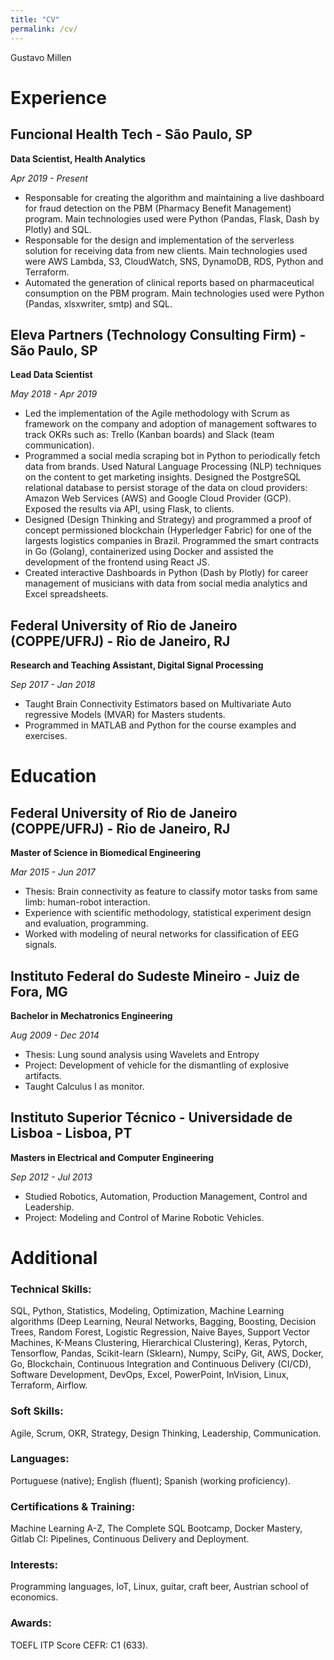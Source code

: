 ```yaml
---
title: "CV"
permalink: /cv/
---
```


Gustavo Millen

# Experience

## Funcional Health Tech - São Paulo, SP

**Data Scientist, Health Analytics**

_Apr 2019 - Present_

- Responsable for creating the algorithm and maintaining a live dashboard for fraud detection on the PBM (Pharmacy Benefit Management) program. Main technologies used were Python (Pandas, Flask, Dash by Plotly) and SQL.
- Responsable for the design and implementation of the serverless solution for receiving data from new clients. Main technologies used were AWS Lambda, S3, CloudWatch, SNS, DynamoDB, RDS, Python and Terraform.
- Automated the generation of clinical reports based on pharmaceutical consumption on the PBM program. Main technologies used were Python (Pandas, xlsxwriter, smtp) and SQL.


## Eleva Partners (Technology Consulting Firm) - São Paulo, SP

**Lead Data Scientist**	

_May 2018 - Apr 2019_

- Led the implementation of the Agile methodology with Scrum as framework on the company and adoption of management softwares to track OKRs such as: Trello (Kanban boards) and Slack (team communication).
- Programmed a social media scraping bot in Python to periodically fetch data from brands. Used Natural Language Processing (NLP) techniques on the content to get marketing insights. Designed the PostgreSQL relational database to persist storage of the data on cloud providers: Amazon Web Services (AWS) and Google Cloud Provider (GCP). Exposed the results via API, using Flask, to clients.
- Designed (Design Thinking and Strategy) and programmed a proof of concept permissioned blockchain (Hyperledger Fabric) for one of the largests logistics companies in Brazil. Programmed the smart contracts in Go (Golang), containerized using Docker and assisted the development of the frontend using React JS.
- Created interactive Dashboards in Python (Dash by Plotly) for career management of musicians with data from social media analytics and Excel spreadsheets.

## Federal University of Rio de Janeiro (COPPE/UFRJ) - Rio de Janeiro, RJ

**Research and Teaching Assistant, Digital Signal Processing**

_Sep 2017 - Jan 2018_

- Taught Brain Connectivity Estimators based on Multivariate Auto regressive Models (MVAR) for Masters students.
- Programmed in MATLAB and Python for the course examples and exercises.

# Education	

## Federal University of Rio de Janeiro (COPPE/UFRJ) - Rio de Janeiro, RJ

**Master of Science in Biomedical Engineering**

_Mar 2015 - Jun 2017_

- Thesis: Brain connectivity as feature to classify motor tasks from same limb: human-robot interaction.
- Experience with scientific methodology, statistical experiment design and evaluation, programming.
- Worked with modeling of neural networks for classification of EEG signals.

## Instituto Federal do Sudeste Mineiro - Juiz de Fora, MG

**Bachelor in Mechatronics Engineering**

_Aug 2009 - Dec 2014_

- Thesis: Lung sound analysis using Wavelets and Entropy
- Project: Development of vehicle for the dismantling of explosive artifacts.
- Taught Calculus I as monitor.

## Instituto Superior Técnico - Universidade de Lisboa - Lisboa, PT

**Masters in Electrical and Computer Engineering**

_Sep 2012 - Jul 2013_

- Studied Robotics, Automation, Production Management, Control and Leadership.
- Project: Modeling and Control of Marine Robotic Vehicles.

# Additional	

### Technical Skills: 
SQL, Python, Statistics, Modeling, Optimization, Machine Learning algorithms (Deep Learning, Neural Networks, Bagging, Boosting, Decision Trees, Random Forest, Logistic Regression, Naive Bayes, Support Vector Machines, K-Means Clustering, Hierarchical Clustering), Keras, Pytorch, Tensorflow, Pandas, Scikit-learn (Sklearn), Numpy, SciPy, Git, AWS, Docker, Go, Blockchain, Continuous Integration and Continuous Delivery (CI/CD), Software Development, DevOps, Excel, PowerPoint, InVision, Linux, Terraform, Airflow.
### Soft Skills: 
Agile, Scrum, OKR, Strategy, Design Thinking, Leadership, Communication.
### Languages: 
Portuguese (native); English (fluent); Spanish (working proficiency).
### Certifications & Training: 
Machine Learning A-Z, The Complete SQL Bootcamp, Docker Mastery, Gitlab CI: Pipelines, Continuous Delivery and Deployment.
### Interests: 
Programming languages, IoT, Linux, guitar, craft beer, Austrian school of economics.
### Awards: 
TOEFL ITP Score CEFR: C1 (633).